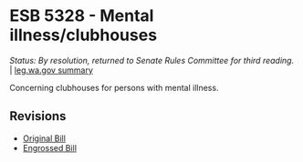 # ESB 5328 - Mental illness/clubhouses
*Status: By resolution, returned to Senate Rules Committee for third reading.* | [leg.wa.gov summary](https://app.leg.wa.gov/billsummary?BillNumber=5328&Year=2021)

Concerning clubhouses for persons with mental illness.

## Revisions
* [Original Bill](1/)
* [Engrossed Bill](1/)